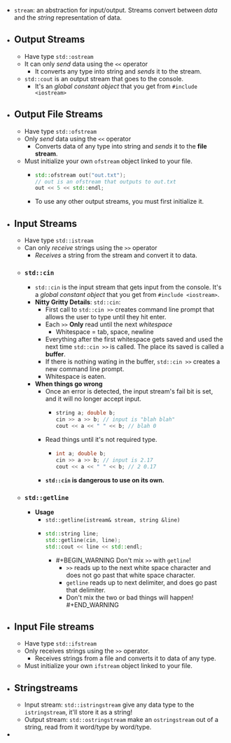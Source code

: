 - `stream`: an abstraction for input/output. Streams convert between _data_ and the _string_ representation of data.
- ## Output Streams
	- Have type `std::ostream`
	- It can only _send_ data using the `<<` operator
		- It converts any type into string and _sends_ it to the stream.
	- `std::cout` is an output stream that goes to the console.
		- It's an _global constant object_ that you get from `#include <iostream>`
- ## Output File Streams
	- Have type `std::ofstream`
	- Only _send_ data using the `<<` operator
		- Converts data of any type into string and _sends_ it to the **file stream**.
	- Must initialize your own `ofstream` object linked to your file.
		- ```C++
		  std::ofstream out("out.txt");
		  // out is an ofstream that outputs to out.txt
		  out << 5 << std::endl;
		  ```
		- To use any other output streams, you must first initialize it.
- ## Input Streams
	- Have type `std::istream`
	- Can only _receive_ strings using the `>>` operator
		- _Receives_ a string from the stream and convert it to data.
	- ### `std::cin`
		- `std::cin` is the input stream that gets input from the console. It's a _global constant object_ that you get from `#include <iostream>`.
		- **Nitty Gritty Details**: `std::cin`:
			- First call to `std::cin >>` creates command line prompt that allows the user to type until they hit enter.
			- Each `>>` **Only** read until the next _whitespace_
				- Whitespace = tab, space, newline
			- Everything after the first whitespace gets saved and used the next time `std::cin >>` is called. The place its saved is called a **buffer**.
			- If there is nothing wating in the buffer, `std::cin >>` creates a new command line prompt.
			- Whitespace is eaten.
		- **When things go wrong**
			- Once an error is detected, the input stream's fail bit is set, and it will no longer accept input.
				- ```c++
				  string a; double b;
				  cin >> a >> b; // input is "blah blah"
				  cout << a << " " << b; // blah 0
				  ```
			- Read things until it's not required type.
				- ```C++
				  int a; double b;
				  cin >> a >> b; // input is 2.17
				  cout << a << " " << b; // 2 0.17
				  ```
			- **`std::cin` is dangerous to use on its own.**
	- ### `std::getline`
		- **Usage**
			- `std::getline(istream& stream, string &line)`
			- ```C++
			  std::string line;
			  std::getline(cin, line);
			  std::cout << line << std::endl;
			  ```
				- #+BEGIN_WARNING
				  Don't mix `>>` with `getline`!
				  - `>>` reads up to the next white space character and does not go past that white space character.
				  - `getline` reads up to next delimiter, and does go past that delimiter.
				  - Don't mix the two or bad things will happen!
				  #+END_WARNING
- ## Input File streams
	- Have type `std::ifstream`
	- Only receives strings using the `>>` operator.
		- Receives strings from a file and converts it to data of any type.
	- Must initialize your own `ifstream` object linked to your file.
- ## Stringstreams
	- Input stream: `std::istringstream` give any data type to the `istringstream`, it'll store it as a string!
	- Output stream: `std::ostringstream` make an `ostringstream` out of a string, read from it word/type by word/type.
-